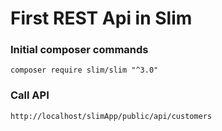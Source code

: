 # First REST Api in Slim

### Initial composer commands
    composer require slim/slim "^3.0"
    
### Call API
    http://localhost/slimApp/public/api/customers
    
